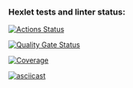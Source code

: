 ### Hexlet tests and linter status:
[![Actions Status](https://github.com/chustovalena/python-project-50/actions/workflows/hexlet-check.yml/badge.svg)](https://github.com/chustovalena/python-project-50/actions)

[![Quality Gate Status](https://sonarcloud.io/api/project_badges/measure?project=chustovalena_python-project-50&metric=alert_status)](https://sonarcloud.io/summary/new_code?id=chustovalena_python-project-50)

[![Coverage](https://sonarcloud.io/api/project_badges/measure?project=chustovalena_python-project-50&metric=coverage)](https://sonarcloud.io/summary/new_code?id=chustovalena_python-project-50)


[![asciicast](https://asciinema.org/a/8P2NjmvIQBcy2zL9OluVX0G2v.svg)](https://asciinema.org/a/8P2NjmvIQBcy2zL9OluVX0G2v)